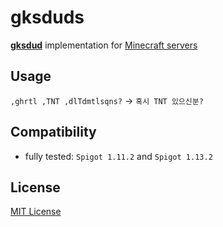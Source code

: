 # gksduds
**[gksdud](https://npmjs.com/package/gksdud)** implementation for [Minecraft servers](https://spigotmc.org)

## Usage
`,ghrtl ,TNT ,dlTdmtlsqns?` → `혹시 TNT 있으신분?`

## Compatibility
- fully tested: `Spigot 1.11.2` and `Spigot 1.13.2`

## License
[MIT License](LICENSE)